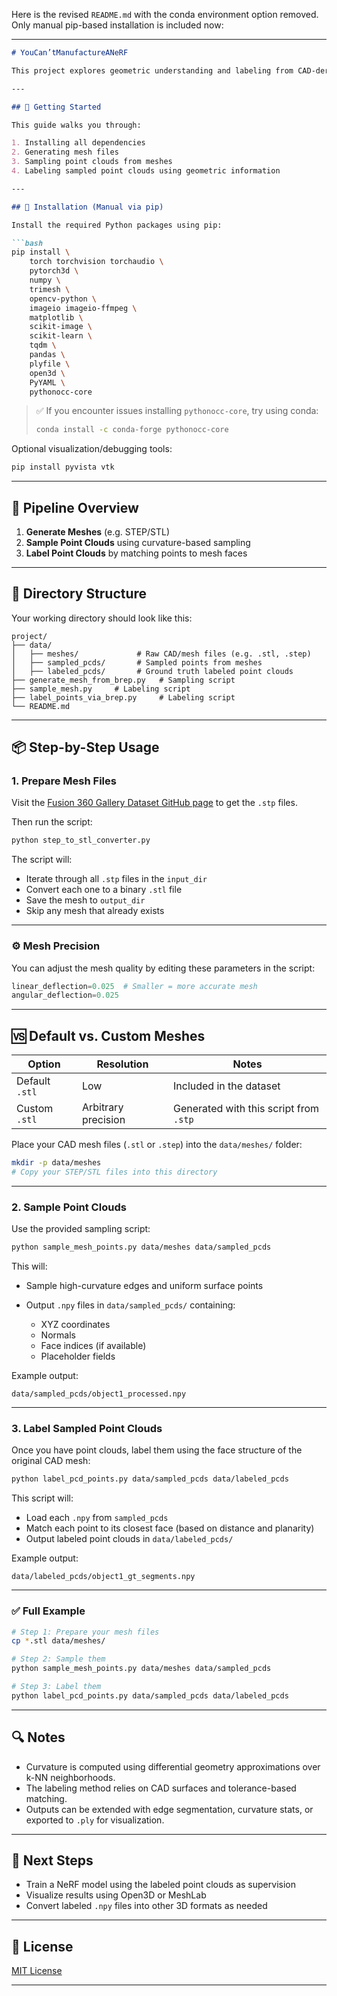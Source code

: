 Here is the revised `README.md` with the conda environment option removed. Only manual pip-based installation is included now:

---

````markdown
# YouCan’tManufactureANeRF

This project explores geometric understanding and labeling from CAD-derived meshes to train Neural Radiance Fields (NeRFs). It includes tools for generating mesh-based point clouds, extracting geometric features like curvature, and labeling mesh segments for supervision.

---

## 🚀 Getting Started

This guide walks you through:

1. Installing all dependencies
2. Generating mesh files
3. Sampling point clouds from meshes
4. Labeling sampled point clouds using geometric information

---

## 🧩 Installation (Manual via pip)

Install the required Python packages using pip:

```bash
pip install \
    torch torchvision torchaudio \
    pytorch3d \
    numpy \
    trimesh \
    opencv-python \
    imageio imageio-ffmpeg \
    matplotlib \
    scikit-image \
    scikit-learn \
    tqdm \
    pandas \
    plyfile \
    open3d \
    PyYAML \
    pythonocc-core
````

> ✅ If you encounter issues installing `pythonocc-core`, try using conda:
>
> ```bash
> conda install -c conda-forge pythonocc-core
> ```

Optional visualization/debugging tools:

```bash
pip install pyvista vtk
```

---

## 🔧 Pipeline Overview

1. **Generate Meshes** (e.g. STEP/STL)
2. **Sample Point Clouds** using curvature-based sampling
3. **Label Point Clouds** by matching points to mesh faces

---

## 📁 Directory Structure

Your working directory should look like this:

```
project/
├── data/
│   ├── meshes/             # Raw CAD/mesh files (e.g. .stl, .step)
│   ├── sampled_pcds/       # Sampled points from meshes
│   ├── labeled_pcds/       # Ground truth labeled point clouds
├── generate_mesh_from_brep.py   # Sampling script
├── sample_mesh.py     # Labeling script
├── label_points_via_brep.py     # Labeling script
└── README.md
```

---

## 📦 Step-by-Step Usage

### 1. Prepare Mesh Files

Visit the [Fusion 360 Gallery Dataset GitHub page](https://github.com/AutodeskAILab/Fusion360GalleryDataset/tree/master) to get the `.stp` files.

Then run the script:

```bash
python step_to_stl_converter.py
```

The script will:

* Iterate through all `.stp` files in the `input_dir`
* Convert each one to a binary `.stl` file
* Save the mesh to `output_dir`
* Skip any mesh that already exists

---

### ⚙️ Mesh Precision

You can adjust the mesh quality by editing these parameters in the script:

```python
linear_deflection=0.025  # Smaller = more accurate mesh
angular_deflection=0.025
```

---

## 🆚 Default vs. Custom Meshes

| Option         | Resolution          | Notes                                  |
| -------------- | ------------------- | -------------------------------------- |
| Default `.stl` | Low                 | Included in the dataset                |
| Custom `.stl`  | Arbitrary precision | Generated with this script from `.stp` |

Place your CAD mesh files (`.stl` or `.step`) into the `data/meshes/` folder:

```bash
mkdir -p data/meshes
# Copy your STEP/STL files into this directory
```

---

### 2. Sample Point Clouds

Use the provided sampling script:

```bash
python sample_mesh_points.py data/meshes data/sampled_pcds
```

This will:

* Sample high-curvature edges and uniform surface points
* Output `.npy` files in `data/sampled_pcds/` containing:

  * XYZ coordinates
  * Normals
  * Face indices (if available)
  * Placeholder fields

Example output:

```
data/sampled_pcds/object1_processed.npy
```

---

### 3. Label Sampled Point Clouds

Once you have point clouds, label them using the face structure of the original CAD mesh:

```bash
python label_pcd_points.py data/sampled_pcds data/labeled_pcds
```

This script will:

* Load each `.npy` from `sampled_pcds`
* Match each point to its closest face (based on distance and planarity)
* Output labeled point clouds in `data/labeled_pcds/`

Example output:

```
data/labeled_pcds/object1_gt_segments.npy
```

---

### ✅ Full Example

```bash
# Step 1: Prepare your mesh files
cp *.stl data/meshes/

# Step 2: Sample them
python sample_mesh_points.py data/meshes data/sampled_pcds

# Step 3: Label them
python label_pcd_points.py data/sampled_pcds data/labeled_pcds
```

---

## 🔍 Notes

* Curvature is computed using differential geometry approximations over k-NN neighborhoods.
* The labeling method relies on CAD surfaces and tolerance-based matching.
* Outputs can be extended with edge segmentation, curvature stats, or exported to `.ply` for visualization.

---

## 🧪 Next Steps

* Train a NeRF model using the labeled point clouds as supervision
* Visualize results using Open3D or MeshLab
* Convert labeled `.npy` files into other 3D formats as needed

---

## 📄 License

[MIT License](LICENSE)

---

